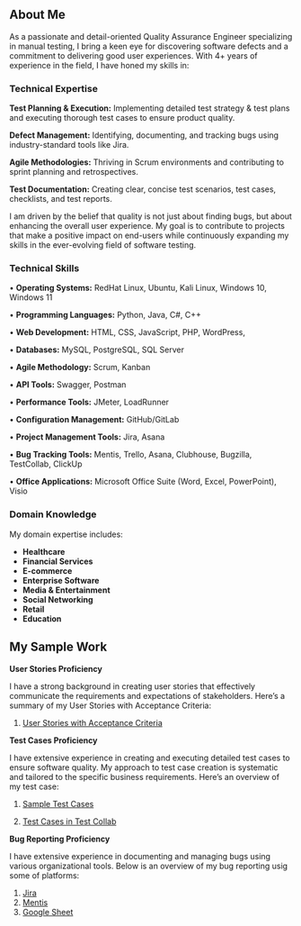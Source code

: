 
##  About Me

As a passionate and detail-oriented Quality Assurance Engineer specializing in manual testing, I bring a keen eye for discovering software defects and a commitment to delivering good user experiences. With 4+ years of experience in the field, I have honed my skills in:

### Technical Expertise

**Test Planning & Execution:** Implementing detailed test strategy & test plans and executing thorough test cases to ensure product quality.

**Defect Management:** Identifying, documenting, and tracking bugs using industry-standard tools like Jira.

**Agile Methodologies:** Thriving in Scrum environments and contributing to sprint planning and retrospectives.

**Test Documentation:** Creating clear, concise test scenarios, test cases, checklists, and test reports.


I am driven by the belief that quality is not just about finding bugs, but about enhancing the overall user experience. My goal is to contribute to projects that make a positive impact on end-users while continuously expanding my skills in the ever-evolving field of software testing.


### Technical Skills

•	**Operating Systems:** RedHat Linux, Ubuntu, Kali Linux, Windows 10, Windows 11

•	**Programming Languages:** Python, Java, C#, C++

•	**Web Development:** HTML, CSS, JavaScript, PHP, WordPress, 

•	**Databases:** MySQL, PostgreSQL, SQL Server

•	**Agile Methodology:** Scrum, Kanban

•	**API Tools:** Swagger, Postman

•	**Performance Tools:** JMeter, LoadRunner

•	**Configuration Management:** GitHub/GitLab

•	**Project Management Tools:** Jira, Asana

•	**Bug Tracking Tools:** Mentis, Trello, Asana, Clubhouse, Bugzilla, TestCollab, ClickUp

•	**Office Applications:** Microsoft Office Suite (Word, Excel, PowerPoint), Visio

### Domain Knowledge

My domain expertise includes: 

- **Healthcare**
- **Financial Services**
- **E-commerce**
- **Enterprise Software**
- **Media & Entertainment**
- **Social Networking**
- **Retail**
- **Education**
## My Sample Work



**User Stories Proficiency**

I have a strong background in creating user stories that effectively communicate the requirements and expectations of stakeholders. Here’s a summary of my User Stories with Acceptance Criteria:

1. [User Stories with Acceptance Criteria](https://docs.google.com/document/d/1d67aYgNOsEA2LRx0vWJePDKEDFPJY8hx1h73cKK_uck/edit?usp=sharing)


**Test Cases Proficiency**

I have extensive experience in creating and executing detailed test cases to ensure software quality. My approach to test case creation is systematic and tailored to the specific business requirements. Here’s an overview of my test case:

1. [Sample Test Cases](https://docs.google.com/spreadsheets/d/1kWIwDF21TkVnGsw-ndRTVCYvyaTvhMHET1b2TbPYSK0/edit?usp=sharing)

2. [Test Cases in Test Collab](https://drive.google.com/file/d/1eqW8qdeNzCHf5wlMIXMEhFo6SI5ZI7_9/view?usp=sharing) 

**Bug Reporting Proficiency**

I have extensive experience in documenting and managing bugs using various organizational tools. Below is an overview of my bug reporting usig some of platforms:

1. [Jira](https://drive.google.com/file/d/198EdJ5mFyL8PAz05KNLCmHJTQE4JZlen/view?usp=sharing) 
2. [Mentis](https://drive.google.com/file/d/1cmnv04Mru8fwK-ef5wNRCCulx5RzS-5E/view?usp=sharing) 
3. [Google Sheet](https://docs.google.com/spreadsheets/d/1nKzd67Xp7Y8GbZahxt0weAOTv3o4XWFfFiwc765EzYo/edit?usp=sharing)
